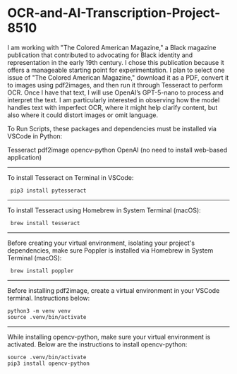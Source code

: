 # OCR-and-AI-Transcription-Project-8510

I am working with "The Colored American Magazine," a Black magazine publication that contributed to advocating for Black identity and representation in the early 19th century. I chose this publication because it offers a manageable starting point for experimentation. I plan to select one issue of "The Colored American Magazine," download it as a PDF, convert it to images using pdf2images, and then run it through Tesseract to perform OCR. Once I have that text, I will use OpenAI’s GPT-5-nano to process and interpret the text. I am particularly interested in observing how the model handles text with imperfect OCR, where it might help clarify content, but also where it could distort images or omit language.

To Run Scripts, these packages and dependencies must be installed via VSCode in Python:

Tesseract
pdf2image
opencv-python
OpenAI (no need to install web-based application)

_________________________________________________________________________________________________________________________________________________________________________________________

To install Tesseract on Terminal in VSCode:

  	 pip3 install pytesseract


_________________________________________________________________________________________________________________________________________________________________________________________


To install Tesseract using Homebrew in System Terminal (macOS):

  	 brew install tesseract


_________________________________________________________________________________________________________________________________________________________________________________________

Before creating your virtual environment, isolating your project's dependencies, make sure Poppler is installed via Homebrew in System Terminal (macOS):
    
     brew install poppler

_________________________________________________________________________________________________________________________________________________________________________________________
     
Before installing pdf2image, create a virtual environment in your VSCode terminal. Instructions below:
   
    python3 -m venv venv
    source .venv/bin/activate


_________________________________________________________________________________________________________________________________________________________________________________________


While installing opencv-python, make sure your virtual environment is activated. Below are the instructions to install opencv-python:
  
    source .venv/bin/activate
    pip3 install opencv-python


